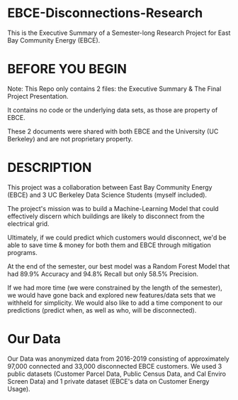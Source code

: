 # EBCE-Disconnections-Research
This is the Executive Summary of a Semester-long Research Project for East Bay Community Energy (EBCE). 

# BEFORE YOU BEGIN
Note: This Repo only contains 2 files: the Executive Summary & The Final Project Presentation. 

It contains no code or the underlying data sets, as those are property of EBCE.

These 2 documents were shared with both EBCE and the University (UC Berkeley) and are not proprietary property.

# DESCRIPTION
This project was a collaboration between East Bay Community Energy (EBCE) and 3 UC Berkeley Data Science Students (myself included). 

The project's mission was to build a Machine-Learning Model that could effectively discern which buildings are likely to disconnect from the electrical grid. 

Ultimately, if we could predict which customers would disconnect, we'd be able to save time & money for both them and EBCE through mitigation programs. 

At the end of the semester, our best model was a Random Forest Model that had 89.9% Accuracy and 94.8% Recall but only 58.5% Precision. 

If we had more time (we were constrained by the length of the semester), we would have gone back and explored new features/data sets that we withheld for simplicity. We would also like to add a time component to our predictions (predict when, as well as who, will be disconnected).


# Our Data
Our Data was anonymized data from 2016-2019 consisting of approximately 97,000 connected and 33,000 disconnected EBCE customers. 
We used 3 public datasets (Customer Parcel Data, Public Census Data, and Cal Enviro Screen Data) and 1 private dataset (EBCE's data on Customer Energy Usage).
